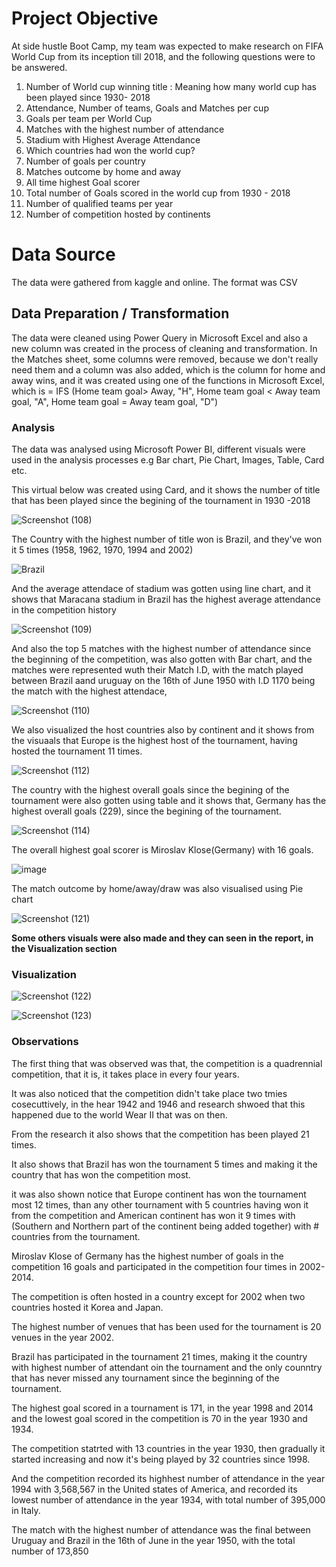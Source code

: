 # Project Objective
At side hustle Boot Camp, my team was expected to make research on FIFA World Cup from its inception till 2018, and the following questions were to be answered.

1. Number of World cup winning title : Meaning how many world cup has been played since 1930- 2018
2. Attendance, Number of teams, Goals and Matches per cup
3.  Goals per team per World Cup
4. Matches with the highest number of attendance
5. Stadium with Highest Average Attendance
6. Which countries had won the world cup?
7. Number of goals per country
8. Matches outcome by home and away
9. All time highest Goal scorer
10. Total number of Goals scored in the world cup from 1930 - 2018
11. Number of qualified teams per year
12. Number of competition hosted by continents

# Data Source
The data were gathered from kaggle and online. The format was CSV

## Data  Preparation / Transformation

The data were cleaned using Power Query in Microsoft Excel and also a new column was created in the process of cleaning and transformation.
In the Matches sheet, some columns were removed, because we don't really need them and a column was also added, which is the column for home and away wins, and it was created using one of the functions in Microsoft Excel, which is = IFS (Home team goal> Away, "H", Home team goal < Away team goal, "A", Home team goal = Away team goal, "D")

### Analysis
The data was analysed using Microsoft Power BI, different visuals were used in the analysis processes e.g Bar chart, Pie Chart, Images,  Table, Card etc. 

This virtual below was created using Card, and it shows the number of title that has been played since the begining of the tournament in 1930 -2018

![Screenshot (108)](https://user-images.githubusercontent.com/106377378/175816132-1659eebb-58f0-42e6-bbe6-a2193ad5f75d.png)

The Country with the highest number of title won is Brazil, and they've won it 5 times (1958, 1962, 1970, 1994 and 2002)

![Brazil](https://user-images.githubusercontent.com/106377378/175819071-af6f19d7-b110-4215-a276-0956be573935.png)

And the average attendace of stadium was gotten using line chart, and it shows that Maracana stadium in Brazil has the highest average attendance in the competition history

![Screenshot (109)](https://user-images.githubusercontent.com/106377378/175816318-78b44395-a474-4afc-b9e8-2f2630f3c6e4.png)

And also the top 5 matches with the highest number of attendance since the beginning of the competition, was also gotten with Bar chart, and the matches were represented wuth their Match I.D, with the match played between Brazil aand uruguay on the 16th of June 1950 with I.D 1170 being the match with the highest attendace,

![Screenshot (110)](https://user-images.githubusercontent.com/106377378/175816758-710e9ea0-99da-4185-ae5e-8eebfea810e8.png)

We also visualized the host countries also by continent and it shows from the visuaals that Europe is the highest host of the tournament, having hosted the tournament 11 times.

![Screenshot (112)](https://user-images.githubusercontent.com/106377378/175816980-832eeef4-448f-4394-ad9d-10082b47a757.png)

The country with the highest overall goals since the begining of the tournament were also gotten using table and it shows that, Germany has the highest overall goals (229), since the begining of the tournament.

![Screenshot (114)](https://user-images.githubusercontent.com/106377378/175817331-564f55dc-33ea-4351-a314-05af27a373b6.png)

The overall highest goal scorer is Miroslav Klose(Germany) with 16 goals.

![image](https://user-images.githubusercontent.com/106377378/175818201-76d87824-68f6-4fe3-baf5-60c66e642bca.png)

The match outcome by home/away/draw was also visualised using Pie chart

![Screenshot (121)](https://user-images.githubusercontent.com/106377378/175827181-6eba7009-82dd-419d-8061-68e5934a48a4.png)



**Some others visuals were also made and they can seen in the report, in the Visualization section**



### Visualization

![Screenshot (122)](https://user-images.githubusercontent.com/106377378/175827206-fc966dff-35b1-47d2-8dba-323c3a1e8ea2.png)

![Screenshot (123)](https://user-images.githubusercontent.com/106377378/175827237-4d8874f1-0661-4985-968d-a6645977b906.png)



### Observations
The first thing that was observed was that, the competition is a quadrennial competition, that it is, it takes place in every four years.

It was also noticed that the competition didn't take place two tmies cosecuttively, in the hear 1942 and 1946 and research shwoed that this happened due to the world Wear II that was on then.

From the research it also shows that the competition has been played 21 times.

It also shows that Brazil has won the tournament 5 times and making it the country that has won the competition most.

it was also shown notice that Europe continent has won the tournament most 12 times, than any other tournament with 5 countries having won it from the competition and  American continent has won it 9 times with (Southern and Northern part of the continent being added together) with # countries from the tournament.

Miroslav Klose of Germany has the highest number of goals in the competition 16 goals and participated in the competition four times in 2002-2014.

The competition is often hosted in a country except for 2002 when two countries hosted it Korea and Japan.

The highest number of venues that has been used for the tournament is 20 venues in the year 2002.

Brazil has participated in the tournament 21 times, making it the country with highest number of attendant oin the tournament and the only counntry that has never missed any tournament since the beginning of the tournament.

The highest goal scored in a tournament is 171, in the year 1998 and 2014 and the lowest goal scored in the competition is 70 in the year 1930 and 1934.

The competition statrted with 13 countries in the year 1930, then gradually it started increasing and now it's being played by 32 countries since 1998.

And the competition recorded its highhest number of attendance in the year 1994 with 3,568,567 in the United states of America, and recorded its lowest number of attendance in the year 1934, with total number of 395,000 in Italy.

The match with the highest number of attendance was the final between Uruguay and Brazil in the 16th of June in the year 1950, with the total number of 173,850 














